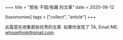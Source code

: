 +++
title = "那些 不错/有趣 的文章"
date = 2020-06-12

[taxonomies]
tags = ["collect", "article"]
+++

此篇意在收集那些优秀的文章. 如果你发现了 TA, Email ME: whosethink@gmail.com.
